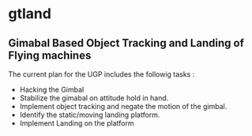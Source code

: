 # gtland
## Gimabal Based Object Tracking and Landing of Flying machines
The current plan for the UGP includes the followig tasks :
* Hacking the Gimbal
* Stabilize the gimabal on attitude hold in hand.
* Implement object tracking and negate the motion of the gimbal.
* Identify the static/moving landing platform.
* Implement Landing on the platform
